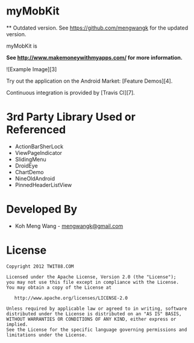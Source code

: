 myMobKit
=================

** Outdated version. See https://github.com/mengwangk for the updated version.

myMobKit is 

**See http://www.makemoneywithmyapps.com/ for more information.**

![Example Image][3]

Try out the application on the Android Market: [Feature Demos][4].


Continuous integration is provided by [Travis CI][7].


3rd Party Library Used or Referenced
====================================
* ActionBarSherLock
* ViewPageIndicator
* SlidingMenu
* DroidEye
* ChartDemo
* NineOldAndroid
* PinnedHeaderListView


Developed By
============

* Koh Meng Wang - <mengwangk@gmail.com>



License
=======

    Copyright 2012 TWIT88.COM

    Licensed under the Apache License, Version 2.0 (the "License");
    you may not use this file except in compliance with the License.
    You may obtain a copy of the License at

       http://www.apache.org/licenses/LICENSE-2.0

    Unless required by applicable law or agreed to in writing, software
    distributed under the License is distributed on an "AS IS" BASIS,
    WITHOUT WARRANTIES OR CONDITIONS OF ANY KIND, either express or implied.
    See the License for the specific language governing permissions and
    limitations under the License.

 [1]: http://www.makemoneywithmyapps.com/
 [2]: https://travis-ci.org/mengwangk/SHMC
